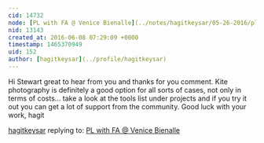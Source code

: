 ```yaml
---
cid: 14732
node: [PL with FA @ Venice Bienalle](../notes/hagitkeysar/05-26-2016/pl-with-fa-venice-bienalle)
nid: 13143
created_at: 2016-06-08 07:29:09 +0000
timestamp: 1465370949
uid: 152
author: [hagitkeysar](../profile/hagitkeysar)
---
```


Hi Stewart 
great to hear from you and thanks for you comment. Kite photography is definitely a good option for all sorts of cases, not only in terms of costs... take a look at the tools list under projects and if you try it out you can get a lot of support from the community.
Good luck with your work,
hagit

[hagitkeysar](../profile/hagitkeysar) replying to: [PL with FA @ Venice Bienalle](../notes/hagitkeysar/05-26-2016/pl-with-fa-venice-bienalle)

